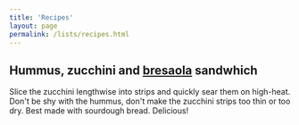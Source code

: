 ```yaml
---
title: 'Recipes'
layout: page
permalink: /lists/recipes.html
---
```


## Hummus, zucchini and [bresaola][1] sandwhich

Slice the zucchini lengthwise into strips and quickly sear them on high-heat.
Don't be shy with the hummus, don't make the zucchini strips too thin or too
dry. Best made with sourdough bread. Delicious!

[1]: https://en.wikipedia.org/wiki/Bresaola
